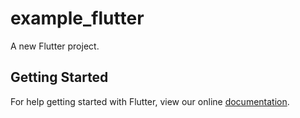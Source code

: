 # example_flutter

A new Flutter project.

## Getting Started

For help getting started with Flutter, view our online
[documentation](https://flutter.io/).

